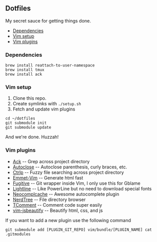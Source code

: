 ## Dotfiles
My secret sauce for getting things done.

* [Dependencies](#dependencies)
* [Vim setup](#vim-setup)
* [Vim plugins](#vim-plugins)

### Dependencies
```
brew install reattach-to-user-namespace
brew install tmux
brew install ack
```

### Vim setup
1. Clone this repo.
2. Create symlinks with `./setup.sh`
3. Fetch and update vim plugins
```
cd ~/dotfiles
git submodule init
git submodule update
```

And we're done. Huzzah!

### Vim plugins
* [Ack][Ack] -- Grep across project directory
* [Autoclose][Autoclose] -- Autoclose parenthesis, curly braces, etc.
* [Ctrlp][Ctrlp] -- Fuzzy file searching across project directory
* [Emmet-Vim][Emmet-Vim] -- Generate html fast
* [Fugitive][Fugitive]  -- Git wrapper inside Vim, I only use this for Gblame
* [Lightline][Lightline] -- Like PowerLine but no need to download special fonts
* [Neocomplcache][Neocomplcache] -- Awesome autocomplete plugin
* [NerdTree][NerdTree] -- File directory browser
* [TComment][TComment] -- Comment code super easily
* [vim-jsbeautify][jsbeautify] -- Beautify html, css, and js

If you want to add a new plugin use the following command
```
git submodule add [PLUGIN_GIT_REPO] vim/bundle/[PLUGIN_NAME] cat .gitmodules
```

[Ack]: https://github.com/mileszs/ack.vim.git
[Autoclose]: https://github.com/Townk/vim-autoclose
[CtrlP]: https://github.com/kien/ctrlp.vim.git
[Emmet-Vim]: https://github.com/mattn/emmet-vim
[Fugitive]: https://github.com/tpope/vim-fugitive
[LightLine]: https://github.com/itchyny/lightline.vim
[Neocomplcache]: https://github.com/Shougo/neocomplcache.vim
[NerdTree]: https://github.com/scrooloose/nerdtree.git
[TComment]: https://github.com/tomtom/tcomment_vim
[jsbeautify]: https://github.com/maksimr/vim-jsbeautify
